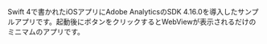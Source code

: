 Swift 4で書かれたiOSアプリにAdobe AnalyticsのSDK 4.16.0を導入したサンプルアプリです。起動後にボタンをクリックするとWebViewが表示されるだけのミニマムのアプリです。
